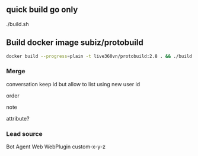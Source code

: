 ## quick build go only
./build.sh

## Build docker image subiz/protobuild
```sh
docker build --progress=plain -t live360vn/protobuild:2.8 . && ./build.sh
```

### Merge

conversation keep id
but allow to list using new user id

order

note

attribute?

### Lead source

Bot
Agent
Web
WebPlugin
custom-x-y-z

